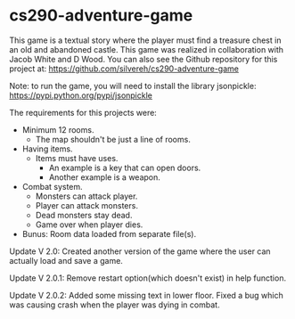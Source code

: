 # cs290-adventure-game

This game is a textual story where the player must find a treasure chest in an old and abandoned castle. 
This game was realized in collaboration with Jacob White and D Wood. 
You can also see the Github repository for this project at: https://github.com/silvereh/cs290-adventure-game

Note: to run the game, you will need to install the library jsonpickle: https://pypi.python.org/pypi/jsonpickle

The requirements for this projects were: 
 - Minimum 12 rooms.
 	- The map shouldn't be just a line of rooms.
 - Having items.
 	- Items must have uses.
 		- An example is a key that can open doors.
 		- Another example is a weapon.
 - Combat system.
 	- Monsters can attack player.
 	- Player can attack monsters.
 	- Dead monsters stay dead.
 	- Game over when player dies.
 - Bunus: Room data loaded from separate file(s).

 Update V 2.0: Created another version of the game where the user can actually load and save a game.

 Update V 2.0.1: Remove restart option(which doesn't exist) in help function.

 Update V 2.0.2: Added some missing text in lower floor.
 				 Fixed a bug which was causing crash when the player was dying in combat.